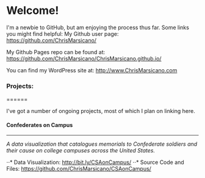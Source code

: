 # Welcome!

I'm a newbie to GitHub, but am enjoying the process thus far. Some links you might find helpful:
My Github user page:
https://github.com/ChrisMarsicano/

My Github Pages repo can be found at:
https://github.com/ChrisMarsicano/ChrisMarsicano.github.io/

You can find my WordPress site at:
http://www.ChrisMarsicano.com

### Projects:
======

I've got a number of ongoing projects, most of which I plan on linking here.

#### Confederates on Campus
------
<i> A data visualization that catalogues memorials to Confederate soldiers and their cause on college campuses across the United States. </i>

⋅⋅* Data Visualization: http://bit.ly/CSAonCampus/
⋅⋅* Source Code and Files: https://github.com/ChrisMarsicano/CSAonCampus/
